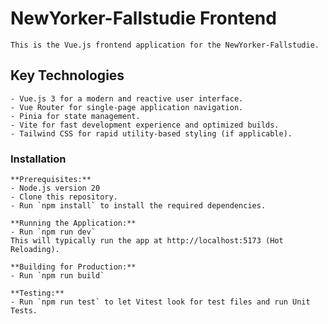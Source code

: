 # NewYorker-Fallstudie Frontend

    This is the Vue.js frontend application for the NewYorker-Fallstudie.

## Key Technologies

    - Vue.js 3 for a modern and reactive user interface.
    - Vue Router for single-page application navigation.
    - Pinia for state management.
    - Vite for fast development experience and optimized builds.
    - Tailwind CSS for rapid utility-based styling (if applicable).

### Installation

    **Prerequisites:**
    - Node.js version 20
    - Clone this repository.
    - Run `npm install` to install the required dependencies.

    **Running the Application:**
    - Run `npm run dev`
    This will typically run the app at http://localhost:5173 (Hot Reloading).

    **Building for Production:**
    - Run `npm run build`

    **Testing:**
    - Run `npm run test` to let Vitest look for test files and run Unit Tests.
